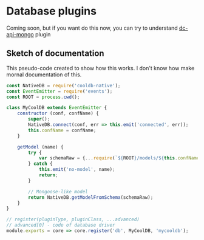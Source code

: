 # Database plugins

Coming soon, but if you want do this now, you can try to understand [dc-api-mongo] plugin

<!-- [dc-api-mysql]: https://github.com/DimaCrafter/dc-api-mysql -->
[dc-api-mongo]: https://github.com/DimaCrafter/dc-api-mongo

## Sketch of documentation

This pseudo-code created to show how this works. I don't know how make mornal documentation of this.

```js
const NativeDB = require('cooldb-native');
const EventEmitter = require('events');
const ROOT = process.cwd();

class MyCoolDB extends EventEmitter {
    constructor (conf, confName) {
        super();
        NativeDB.connect(conf, err => this.emit('connected', err));
        this.confName = confName;
    }

    getModel (name) {
        try {
            var schemaRaw = {...require(`${ROOT}/models/${this.confName}/${name}.js`)};
        } catch {
            this.emit('no-model', name);
            return;
        }

        // Mongoose-like model
        return NativeDB.getModelFromSchema(schemaRaw);
    }
}

// register(pluginType, pluginClass, ...advanced)
// advanced[0] - code of database driver
module.exports = core => core.register('db', MyCoolDB, 'mycooldb');
```
